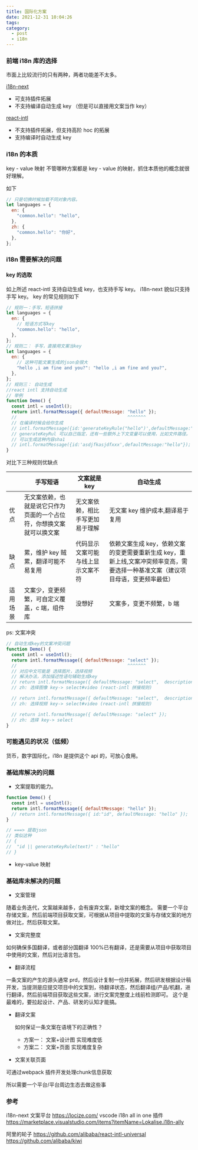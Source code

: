 ```yaml
---
title: 国际化方案
date: 2021-12-31 10:04:26
tags:
category:
  - post
  - i18n
---
```


### 前端 i18n 库的选择

市面上比较流行的只有两种，两者功能差不太多。

[i18n-next](https://react.i18next.com/)

- 可支持插件拓展
- 不支持编译自动生成 key （但是可以直接用文案当作 key）

[react-intl](https://formatjs.io/docs/react-intl/)

- 不支持插件拓展，但支持高阶 hoc 的拓展
- 支持编译时自动生成 key

### i18n 的本质

key - value 映射
不管哪种方案都是 key - value 的映射，抓住本质他的概念就很好理解。

如下

```javascript
// 只是切换时候加载不同对象内容。
let languages = {
  en: {
    "common.hello": "hello",
  },
  zh: {
    "common.hello": "你好",
  },
};
```

### i18n 需要解决的问题

#### key 的选取

如上所述 react-intl 支持自动生成 key，也支持手写 key。
i18n-next 貌似只支持手写 key。
key 的常见规则如下

```javascript
// 规则一：手写，短语拼接
let languages = {
  en: {
    // 短语方式写key
    "common.hello": "hello",
  },
};
// 规则二： 手写，直接用文案当key
let languages = {
  en: {
    // 这种可能文案生成的json会很大
    "hello ,i am fine and you?": "hello ,i am fine and you?",
  },
};
// 规则三： 自动生成
//react intl 支持自动生成
// 举例
function Demo() {
  const intl = useIntl();
  return intl.formatMessage({ defaultMessage: "hello" });
  //                                          ^^^^^^^
  // 在编译时候会给你生成
  // intl.formatMessage({id:'generateKeyRule("hello")',defaultMessage:"hello"});
  // generateKeyRul 可以自己指定，还有一些额外上下文变量可以使用，比如文件路径。
  // 可以生成这种内容sha1
  // intl.formatMessage({id:'asdjfkasjdfxxx',defaultMessage:"hello"});
}
```

对比下三种规则优缺点

|          | 手写短语                                                             | 文案就是 key                       | 自动生成                                                                                                                        |
| -------- | -------------------------------------------------------------------- | ---------------------------------- | ------------------------------------------------------------------------------------------------------------------------------- |
| 优点     | 无文案依赖，也就是说它只作为页面的一个占位符，你想换文案就可以换文案 | 无文案依赖，相比手写更加易于理解   | 无文案 key 维护成本,翻译易于复用                                                                                                |
| 缺点     | 累，维护 key 贼累，翻译可能不易复用                                  | 代码显示文案可能与线上显示文案不符 | 依赖文案生成 key，依赖文案的变更需要重新生成 key，重新上线,文案冲突频率变高，需要选择一种基准文案（建议项目母语，变更频率最低） |
| 适用场景 | 文案少，变更频繁，可自定义覆盖，c 端，组件库                         | 没想好                             | 文案多，变更不频繁，b 端                                                                                                        |

ps: 文案冲突

```javascript
// 自动生成key的文案冲突问题
function Demo() {
  const intl = useIntl();
  return intl.formatMessage({ defaultMessage: "select" });
  //                                          ^^^^^^^
  // 对应中文可能是 选择图片，选择视频
  // 解决办法，添加描述性语句辅助生成key
  // return intl.formatMessage({ defaultMessage: "select",  description: 'image', });
  // zh: 选择图像 key-> select#video (react-intl 拼接规则)

  // return intl.formatMessage({ defaultMessage: "select",  description: 'video', });
  // zh: 选择视频 key-> select#video (react-intl 拼接规则)

  // return intl.formatMessage({ defaultMessage: "select" });
  // zh: 选择 key-> select
}
```

### 可能遇见的状况（低频）

货币，数字国际化，i18n 是提供这个 api 的，可放心食用。

### 基础库解决的问题

- 文案提取的能力。

```javascript
function Demo() {
  const intl = useIntl();
  return intl.formatMessage({ defaultMessage: "hello" });
  // return intl.formatMessage({ id:"id", defaultMessage: "hello" });
}

// ===> 提取json
// 类似这种
// {
// 	"id || generateKeyRule(text)" : "hello"
// }
```

- key-value 映射

### 基础库未解决的问题

- 文案管理

随着业务迭代，文案越来越多，会有废弃文案，新增文案的概念。
需要一个平台存储文案，然后前端项目获取文案，可根据从项目中提取的文案与存储文案的地方做对比，然后获取文案。

- 文案完整度

如何确保多国翻译，或者部分国翻译 100%已有翻译，还是需要从项目中获取项目中使用的文案，然后对比语言包。

- 翻译流程

一条文案的产生的源头通常 prd，然后设计复制一份并拓展，然后研发根据设计稿开发，当提测是应提交项目中的文案到，待翻译状态，然后翻译组/产品/机翻，进行翻译，然后前端项目获取这些文案，进行文案完整度上线前检测即可。
这个是最难的，要拉起设计、产品、研发的认知才能搞。

- 翻译文案

	如何保证一条文案在语境下的正确性？

	- 方案一：
		文案+设计图
		实现难度低
	- 方案二：
		文案+页面
		实现难度复杂

- 文案关联页面

可通过webpack 插件开发处理chunk信息获取

所以需要一个平台/平台周边生态去做这些事

### 参考

i18n-next 文案平台
https://locize.com/
vscode i18n all in one 插件
https://marketplace.visualstudio.com/items?itemName=Lokalise.i18n-ally

阿里的轮子
https://github.com/alibaba/react-intl-universal
https://github.com/alibaba/kiwi

